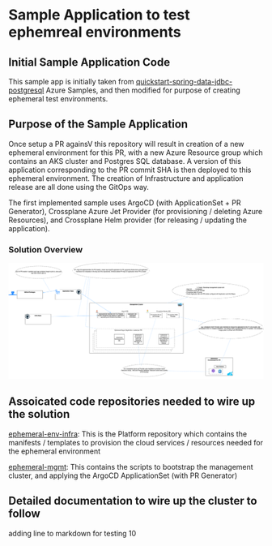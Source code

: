 # Sample Application to test ephemreal environments


## Initial Sample Application Code
This sample app is initially taken from [quickstart-spring-data-jdbc-postgresql](https://github.com/Azure-Samples/quickstart-spring-data-jdbc-postgresql) Azure Samples, and then modified for purpose of creating ephemeral test environments.

## Purpose of the Sample Application

Once setup a PR againsV this repository will result in creation of a new ephemeral environment for this PR, with a new Azure Resource group which contains an AKS cluster and Postgres SQL database. A version of this application corresponding to the PR commit SHA is then deployed to this ephemeral environment. The creation of Infrastructure and application release are all done using the GitOps way.

The first implemented sample uses ArgoCD (with ApplicationSet + PR Generator), Crossplane Azure Jet Provider (for provisioning / deleting Azure Resources), and Crossplane Helm provider (for releasing / updating the application). 

### Solution Overview
![Solution Overview](./images/solution-1-details.png)

## Assoicated code repositories needed to wire up the solution

[ephemeral-env-infra](https://github.com/maniSbindra/ephemeral-env-infra.git): This is the Platform repository which contains the manifests / templates to provision the cloud services / resources needed for the ephemeral environment

[ephemeral-mgmt](https://github.com/maniSbindra/ephemeral-mgmt.git): This contains the scripts to bootstrap the management cluster, and applying the ArgoCD ApplicationSet (with PR Generator)


## Detailed documentation to wire up the cluster to follow
adding line to  markdown for testing 10
